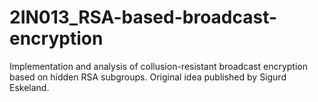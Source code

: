 # 2IN013_RSA-based-broadcast-encryption
Implementation and analysis of collusion-resistant broadcast encryption based on hidden RSA subgroups. Original idea published by Sigurd Eskeland.
